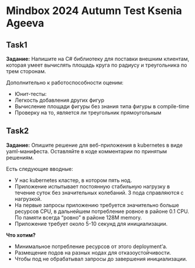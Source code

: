 # Mindbox 2024 Autumn Test Ksenia Ageeva

## Task1
**Задание:**
Напишите на C# библиотеку для поставки внешним клиентам, которая умеет вычислять площадь круга по радиусу и треугольника по трем сторонам. 

Дополнительно к работоспособности оценим:
* Юнит-тесты:
* Легкость добавления других фигур
* Вычисление площади фигуры без знания типа фигуры в compile-time
* Проверку на то, является ли треугольник прямоугольным

## Task2
**Задание:**
Опишите решение для веб-приложения в kubernetes в виде yaml-манифеста. Оставляйте в коде комментарии по принятым решениям. 

Есть следующие вводные:
* У нас kubernetes кластер, в котором пять нод.
* Приложение испытывает постоянную стабильную нагрузку в течение суток без значительных колебаний. 3 пода справляются с нагрузкой.
* На первые запросы приложению требуется значительно больше ресурсов CPU, в дальнейшем потребление ровное в районе 0.1 CPU. По памяти всегда “ровно” в районе 128M memory.
* Приложение требует около 5-10 секунд для инициализации.

**Что хотим?**
* Минимальное потребление ресурсов от этого deployment’а.
* Размещение подов на разных нодах для отказоустойчивости.
* Чтобы под не обрабатывал запросы до завершения инициализации.
